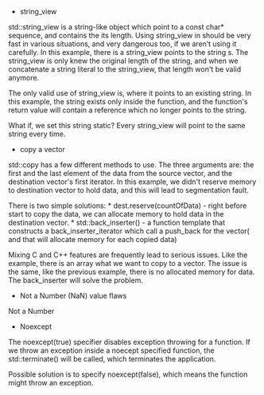  * string_view

std::string_view is a string-like object which point to a const char* sequence, and contains the its length. Using string_view in should be very fast in various situations, and very dangerous too, if we aren’t using it carefully.
In this example, there is a string_view points to the string s. The string_view is only knew the original length of the string, and when we concatenate a string literal to the string_view, that length won't be valid anymore.

The only valid use of string_view is, where it points to an existing string. In this example, the string exists only inside the function, and the function's return value will contain a reference which no longer points to the string.

What if, we set this string static? Every string_view will point to the same string every time. 

* copy a vector

std::copy has a few different methods to use. The three arguments are: the first and the last element of the data from the source vector, and the destination vector's first iterator. In this example, we didn't reserve memory to destination vector to hold data, and this will lead to segmentation fault.

There is two simple solutions:
    * dest.reserve(countOfData) - right before start to copy the data, we can allocate memory to hold data in the destination vector.
    * std::back_inserter() - a function template that constructs a back_inserter_iterator which call a push_back for the vector( and that will allocate memory for each copied data) 


Mixing C and C++ features are frequently lead to serious issues. Like the example, there is an array what we want to copy to a vector. The issue is the same, like the previous example, there is no allocated memory for data. The back_inserter will solve the problem.

* Not a Number (NaN) value flaws

Not a Number 

* Noexcept

The noexcept(true) specifier disables exception throwing for a function. If we throw an exception inside a noecept specified function, the std::terminate() will be called, which terminates the application.

Possible solution is to specify noexcept(false), which means the function might throw an exception.
